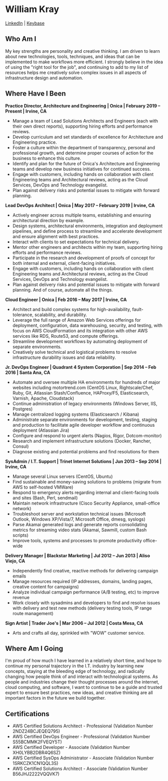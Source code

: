 # William Kray
[LinkedIn](https://www.linkedin.com/in/williamkray) | [Keybase](https://keybase.io/williamkray)

## Who Am I

My key strengths are personality and creative thinking. I am driven to learn about new technologies, tools, techniques, and ideas that can be implemented to make workflows more efficient. I strongly believe in the idea of using the "right tool for the job", and continuing to add to my list of resources helps me creatively solve complex issues in all aspects of infrastructure design and automation.

## Where Have I Been

**Practice Director, Architecture and Engineering | Onica | February 2019 – Present | Irvine, CA**

  * Manage a team of Lead Solutions Architects and Engineers (each with their own direct reports), supporting hiring efforts and performance reviews. 
  * Develop curriculum and set standards of excellence for Architecture and Engineering practice. 
  * Foster a culture within the department of transparency, personal and professional growth, and determine proper courses of action for the business to enhance this culture. 
  * Identify and plan for the future of Onica's Architecture and Engineering teams and develop new business initiatives for continued success. 
  * Engage with customers, including hands on collaboration with client Engineering teams and Architectural reviews, acting as the Cloud Services, DevOps and Technology evangelist. 
  * Plan against delivery risks and potential issues to mitigate with forward planning. 

**Lead DevOps Architect | Onica | May 2017 – February 2019 | Irvine, CA**

  * Actively engineer across multiple teams, establishing and ensuring architectural direction by example.
  * Design systems, architectural environments, integration and deployment pipelines, and define process to streamline and accelerate development and ensure alignment with best practices.
  * Interact with clients to set expectations for technical delivery.
  * Mentor other engineers and architects within my team, supporting hiring efforts and performance reviews.
  * Participate in the research and development of proofs of concept for both internal and external, client-facing initiatives.
  * Engage with customers, including hands on collaboration with client Engineering teams and Architectural reviews, acting as the Cloud Services, DevOps and Technology evangelist.
  * Plan against delivery risks and potential issues to mitigate with forward planning. And of course, automate all the things.

**Cloud Engineer | Onica | Feb 2016 – May 2017 | Irvine, CA**

  * Architect and build complex systems for high-availability, fault-tolerance, scalability, and durability.
  * Leverage the full range of Amazon Web Services offerings for deployment, configuration, data warehousing, security, and testing, with focus on AWS CloudFormation and its integration with other AWS services like RDS, Route53, and compute offerings.
  * Streamline development workflows by automating deployment of separate environments.
  * Creatively solve technical and logistical problems to resolve infrastructure durability issues and data reliability.


**Jr. DevOps Engineer | Quadrant 4 System Corporation | Sep 2014 – Feb 2016 | Santa Ana, CA**

  * Automate and oversee multiple HA environments for hundreds of major websites including motortrend.com (CentOS Linux, Rightscale/Chef, Ruby, Git, Atlassian Stash/Confluence, HAProxy/F5, Elasticsearch, Varnish, Apache, Cloudstack)
  * Continue administration of legacy environments (Windows Server, IIS, Postgres)
  * Manage centralized logging systems (Elasticsearch / Kibana)
  * Administrate separate environments for development, testing, staging and production to facilitate agile developer workflow and    continuous deployment (Atlassian Jira)
  * Configure and respond to urgent alerts (Nagios, Rigor, Dotcom-monitor)
  * Research and implement infrastructure solutions (Docker, Rancher, Consul)
  * Diagnose existing and potential problems and find resolutions for them


**SysAdmin / I.T. Support | Trinet Internet Solutions | Jun 2013 – Sep 2014 | Irvine, CA**

  * Manage several Linux servers (CentOS, Ubuntu)
  * Find sustainable and money-saving solutions to problems (migrate from AWS to self-hosted VMWare)
  * Respond to emergency alerts regarding internal and client-facing tools and sites (Bash, Perl, sendmail)
  * Maintain network infrastructure (Cisco Security Appliance, small-office network)
  * Troubleshoot server and workstation technical issues (Microsoft Outlook, Windows XP/Vista/7, Microsoft Office, dmesg,  syslogs)
  * Parse Akamai generated logs and generate reports consolidating metrics for streaming video stats (Akamai, Sawmill, custom Bash scripts)
  * Improve tools, systems and processes to promote productivity office-wide


**Delivery Manager | Blackstar Marketing | Jul 2012 – Jun 2013 | Aliso Viejo, CA**

  * Independently find creative, reactive methods for delivering campaign emails
  * Manage resources required (IP addresses, domains, landing pages, creative content for campaigns)
  * Analyze individual campaign performance (A/B testing, etc) to improve revenue
  * Work closely with sysadmins and developers to find and resolve issues with delivery and test new methods (delivery testing tools, IP range route management)


**Sign Artist | Trader Joe's | Mar 2006 – Jul 2012 | Costa Mesa, CA**

 * Arts and crafts all day, sprinkled with "WOW" customer service.

## Where Am I Going

I'm proud of how much I have learned in a relatively short time, and hope to continue my personal trajectory in the I.T. industry by learning new concepts, staying at the bleeding edge of technology, and radically changing how people think of and interact with technological systems. As people and industries change their thought processes around the internet, cloud computing, and software, I want to continue to be a guide and trusted expert to ensure best practices, new ideas, and creative thinking are all important factors in the future we build together.

## Certifications

  * AWS Certified Solutions Architect - Professional (Validation Number 2NDZ24BCJEQEQ795)
  * AWS Certified DevOps Engineer - Professional (Validation Number S55BCMMK2FVEQY5T)
  * AWS Certified Developer - Associate (Validation Number XH0LYBB2DBR4Q6SZ)
  * AWS Certified SysOps Administrator - Associate (Validation Number 1SRKCZK1CN1QQL3S)
  * AWS Certified Solutions Architect - Associate (Validation Number B56JHJ2222VQQVK7)

